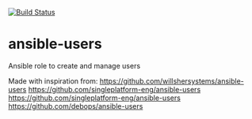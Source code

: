 [![Build Status](https://travis-ci.org/behid/ansible-users.svg?branch=master)](https://travis-ci.org/behid/ansible-users)

# ansible-users
Ansible role to create and manage users

Made with inspiration from:
https://github.com/willshersystems/ansible-users
https://github.com/singleplatform-eng/ansible-users
https://github.com/singleplatform-eng/ansible-users
https://github.com/debops/ansible-users
